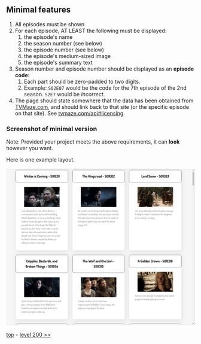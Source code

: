 ## Minimal features

1. All episodes must be shown
1. For each episode, AT LEAST the following must be displayed:
   1. the episode's name
   1. the season number (see below)
   1. the episode number (see below)
   1. the episode's medium-sized image
   1. the episode's summary text
1. Season number and episode number should be displayed as an **episode code**:
   1. Each part should be zero-padded to two digits.
   1. Example: `S02E07` would be the code for the 7th episode of the 2nd season. `S2E7` would be _incorrect_.
1. The page should state somewhere that the data has been obtained from [TVMaze.com](https://tvmaze.com/), and should link back to that site (or the specific episode on that site). See [tvmaze.com/api#licensing](https://www.tvmaze.com/api#licensing).

### Screenshot of minimal version

Note: Provided your project meets the above requirements, it can **look** however you want.

Here is one example layout.

![example screenshot of level 100 showing list of episodes](./example-screenshots/example-level-100.png)

[top](./readme.md) - [level 200 >>](./level-200.md)
